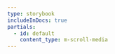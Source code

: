 ```yaml
---
type: storybook
includeInDocs: true
partials:
  - id: default
    content_type: m-scroll-media
---
```




